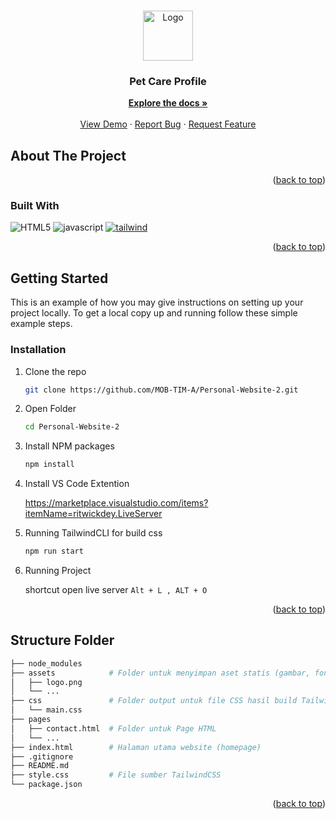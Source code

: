 <a id="readme-top"></a>

<!-- PROJECT LOGO -->
<br />
<div align="center">
<img src="https://github.com/othneildrew/Best-README-Template/raw/main/images/logo.png" alt="Logo" width="80" height="80">

<h3 align="center">Pet Care Profile</h3>

  <p align="center">
    <a href="https://github.com/MOB-TIM-A/Personal-Website-2"><strong>Explore the docs »</strong></a>
    <br />
    <br />
    <a href="#">View Demo</a>
    &middot;
    <a href="https://github.com/MOB-TIM-A/Personal-Website-2/issues/new?labels=bug&template=bug-report---.md">Report Bug</a>
    &middot;
    <a href="https://github.com/MOB-TIM-A/Personal-Website-2/issues/new?labels=enhancement&template=feature-request---.md">Request Feature</a>
  </p>
</div>


<!-- ABOUT THE PROJECT -->
## About The Project


<!-- [![Product Name Screen Shot][product-screenshot]](https://example.com) -->


<p align="right">(<a href="#readme-top">back to top</a>)</p>



### Built With

![HTML5][HTML5] ![javascript][javascript] [![tailwind][tailwindcss.com]][tailwind-url]


<p align="right">(<a href="#readme-top">back to top</a>)</p>



<!-- GETTING STARTED -->
## Getting Started

This is an example of how you may give instructions on setting up your project locally.
To get a local copy up and running follow these simple example steps.


### Installation

1. Clone the repo
   ```sh
   git clone https://github.com/MOB-TIM-A/Personal-Website-2.git
   ```
2. Open Folder
   ```sh
   cd Personal-Website-2
   ```

3. Install NPM packages
   ```sh
   npm install
   ```
   
4. Install VS Code Extention
  
    https://marketplace.visualstudio.com/items?itemName=ritwickdey.LiveServer

5. Running TailwindCLI for build css
   ```sh
   npm run start
   ```

6. Running Project 
  
   shortcut open live server `Alt + L , ALT + O`

<p align="right">(<a href="#readme-top">back to top</a>)</p>





<!-- CONTRIBUTING -->
## Structure Folder

```sh
├── node_modules 
├── assets            # Folder untuk menyimpan aset statis (gambar, font, dsb)
│   ├── logo.png    
│   └── ...
├── css               # Folder output untuk file CSS hasil build Tailwind
│   └── main.css
├── pages
│   ├── contact.html  # Folder untuk Page HTML
│   └── ...
├── index.html        # Halaman utama website (homepage)
├── .gitignore
├── README.md
├── style.css         # File sumber TailwindCSS
└── package.json

```


<p align="right">(<a href="#readme-top">back to top</a>)</p>


<!-- MARKDOWN LINKS & IMAGES -->
<!-- https://www.markdownguide.org/basic-syntax/#reference-style-links -->
[HTML5]: https://img.shields.io/badge/HTML5-20232A?style=for-the-badge&logo=html5
[javascript]: https://img.shields.io/badge/javascript-20232A?style=for-the-badge&logo=javascript
[Tailwindcss.com]: https://img.shields.io/badge/Tailwind_CSS-20232A?style=for-the-badge&logo=tailwind-css
[Tailwind-url]: https://tailwindcss.com
